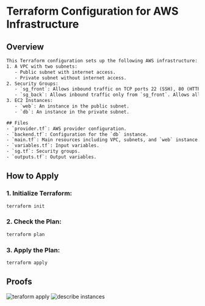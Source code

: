 # Terraform Configuration for AWS Infrastructure

## Overview
```txt
This Terraform configuration sets up the following AWS infrastructure:
1. A VPC with two subnets:
   - Public subnet with internet access.
   - Private subnet without internet access.
2. Security Groups:
   - `sg_front`: Allows inbound traffic on TCP ports 22 (SSH), 80 (HTTP), and 443 (HTTPS). Allows all outbound traffic.
   - `sg_back`: Allows inbound traffic only from `sg_front`. Allows all outbound traffic.
3. EC2 Instances:
   - `web`: An instance in the public subnet.
   - `db`: An instance in the private subnet.

## Files
- `provider.tf`: AWS provider configuration.
- `backend.tf`: Configuration for the `db` instance.
- `main.tf`: Main resources including VPC, subnets, and `web` instance.
- `variables.tf`: Input variables.
- `sg.tf`: Security groups.
- `outputs.tf`: Output variables.
```
## How to Apply
### 1. **Initialize Terraform**:
```sh
terraform init
```
### 2. Check the Plan:
```sh
terraform plan
```
### 3. Apply the Plan:
```sh
terraform apply
```
## Proofs
<!-- <details>
  <summary>screenshots</summary> -->
<image src="screenshots/result-teraform-apply.png" alt="teraform apply">
<image src="screenshots/result-aws-ec2-describe-instances.png" alt="describe instances">
<!-- </details> -->
